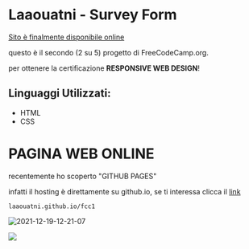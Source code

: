 # Laaouatni - Survey Form
[Sito è finalmente disponibile online][1]

questo è il secondo (2 su 5) progetto di FreeCodeCamp.org.

per ottenere la certificazione **RESPONSIVE WEB DESIGN**!

## Linguaggi Utilizzati:

- HTML
- CSS

# PAGINA WEB ONLINE

recentemente ho scoperto "GITHUB PAGES"

infatti il hosting è direttamente su github.io, se ti interessa clicca il [link][1]

```laaouatni.github.io/fcc1```

![2021-12-19-12-21-07](https://user-images.githubusercontent.com/87947051/146673118-e839ecab-12ab-4784-8a68-2ac85870e6aa.gif)

[1]: https://laaouatni.github.io/fcc1/

![](https://visitor-badge.glitch.me/badge?page_id=fcc1)
